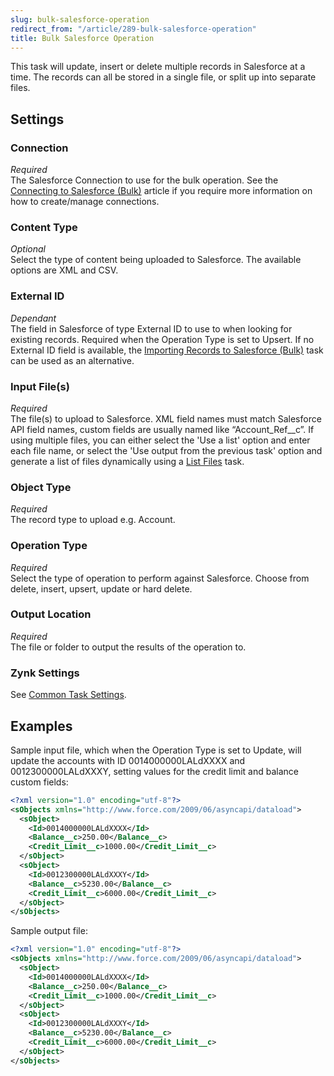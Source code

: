 ```yaml
---
slug: bulk-salesforce-operation
redirect_from: "/article/289-bulk-salesforce-operation"
title: Bulk Salesforce Operation
---
```



This task will update, insert or delete multiple records in Salesforce at a time. The records can all be stored in a single file, or split up into separate files.


## Settings
### Connection
_Required_  
The Salesforce Connection to use for the bulk operation. See the [Connecting to Salesforce (Bulk)](connecting-to-salesforce-bulk) article if you require more information on how to create/manage connections.

### Content Type
_Optional_  
Select the type of content being uploaded to Salesforce. The available options are XML and CSV.

### External ID
_Dependant_  
The field in Salesforce of type External ID to use to when looking for existing records. Required when the Operation Type is set to Upsert. If no External ID field is available, the [Importing Records to Salesforce (Bulk)](importing-records-to-salesforce-bulk) task can be used as an alternative.

### Input File(s)
_Required_  
The file(s) to upload to Salesforce. XML field names must match Salesforce API field names, custom fields are usually named like “Account_Ref__c”. If using multiple files, you can either select the 'Use a list' option and enter each file name, or select the 'Use output from the previous task' option and generate a list of files dynamically using a  [List Files](list-files) task.

### Object Type
_Required_  
The record type to upload e.g. Account.

### Operation Type
_Required_  
Select the type of operation to perform against Salesforce. Choose from delete, insert, upsert, update or hard delete.

### Output Location
_Required_  
The file or folder to output the results of the operation to. 

### Zynk Settings
See [Common Task Settings](common-task-settings).

## Examples

Sample input file, which when the Operation Type is set to Update, will update the accounts with ID 0014000000LALdXXXX and 0012300000LALdXXXY, setting values for the credit limit and balance custom fields:
```xml
<?xml version="1.0" encoding="utf-8"?>
<sObjects xmlns="http://www.force.com/2009/06/asyncapi/dataload">
  <sObject>
    <Id>0014000000LALdXXXX</Id>
    <Balance__c>250.00</Balance__c>
    <Credit_Limit__c>1000.00</Credit_Limit__c>
  </sObject>
  <sObject>
    <Id>0012300000LALdXXXY</Id>
    <Balance__c>5230.00</Balance__c>
    <Credit_Limit__c>6000.00</Credit_Limit__c>
  </sObject>
</sObjects>
```

Sample output file:
```xml
<?xml version="1.0" encoding="utf-8"?>
<sObjects xmlns="http://www.force.com/2009/06/asyncapi/dataload">
  <sObject>
    <Id>0014000000LALdXXXX</Id>
    <Balance__c>250.00</Balance__c>
    <Credit_Limit__c>1000.00</Credit_Limit__c>
  </sObject>
  <sObject>
    <Id>0012300000LALdXXXY</Id>
    <Balance__c>5230.00</Balance__c>
    <Credit_Limit__c>6000.00</Credit_Limit__c>
  </sObject>
</sObjects>
```
